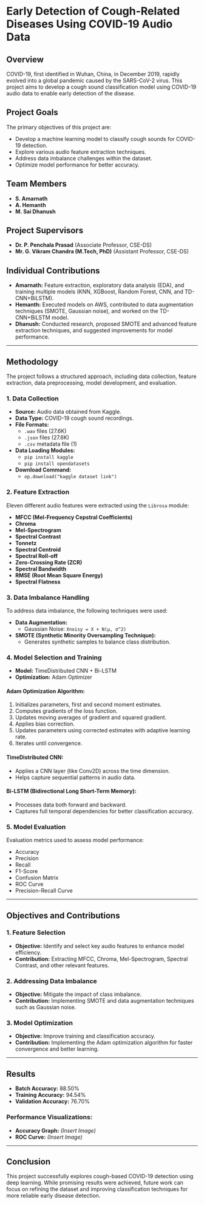 # **Early Detection of Cough-Related Diseases Using COVID-19 Audio Data**

## **Overview**

COVID-19, first identified in Wuhan, China, in December 2019, rapidly evolved into a global pandemic caused by the SARS-CoV-2 virus. This project aims to develop a cough sound classification model using COVID-19 audio data to enable early detection of the disease.

## **Project Goals**

The primary objectives of this project are:

- Develop a machine learning model to classify cough sounds for COVID-19 detection.
- Explore various audio feature extraction techniques.
- Address data imbalance challenges within the dataset.
- Optimize model performance for better accuracy.

## **Team Members**

- **S. Amarnath**  
- **A. Hemanth**  
- **M. Sai Dhanush**  

## **Project Supervisors**

- **Dr. P. Penchala Prasad** (Associate Professor, CSE-DS)  
- **Mr. G. Vikram Chandra (M.Tech, PhD)** (Assistant Professor, CSE-DS)  

## **Individual Contributions**

- **Amarnath:** Feature extraction, exploratory data analysis (EDA), and training multiple models (KNN, XGBoost, Random Forest, CNN, and TD-CNN+BiLSTM).  
- **Hemanth:** Executed models on AWS, contributed to data augmentation techniques (SMOTE, Gaussian noise), and worked on the TD-CNN+BiLSTM model.  
- **Dhanush:** Conducted research, proposed SMOTE and advanced feature extraction techniques, and suggested improvements for model performance.  

---

## **Methodology**

The project follows a structured approach, including data collection, feature extraction, data preprocessing, model development, and evaluation.

### **1. Data Collection**

- **Source:** Audio data obtained from Kaggle.
- **Data Type:** COVID-19 cough sound recordings.
- **File Formats:**
  - `.wav` files (27.6K)
  - `.json` files (27.6K)
  - `.csv` metadata file (1)
- **Data Loading Modules:**
  - `pip install kaggle`
  - `pip install opendatasets`
- **Download Command:**
  - `op.download("kaggle dataset link")`

### **2. Feature Extraction**

Eleven different audio features were extracted using the `Librosa` module:

- **MFCC (Mel-Frequency Cepstral Coefficients)**
- **Chroma**
- **Mel-Spectrogram**
- **Spectral Contrast**
- **Tonnetz**
- **Spectral Centroid**
- **Spectral Roll-off**
- **Zero-Crossing Rate (ZCR)**
- **Spectral Bandwidth**
- **RMSE (Root Mean Square Energy)**
- **Spectral Flatness**

### **3. Data Imbalance Handling**

To address data imbalance, the following techniques were used:

- **Data Augmentation:**
  - Gaussian Noise: `Xnoisy = X + N(μ, σ^2)`
- **SMOTE (Synthetic Minority Oversampling Technique):**
  - Generates synthetic samples to balance class distribution.

### **4. Model Selection and Training**

- **Model:** TimeDistributed CNN + Bi-LSTM
- **Optimization:** Adam Optimizer

#### **Adam Optimization Algorithm:**

1. Initializes parameters, first and second moment estimates.
2. Computes gradients of the loss function.
3. Updates moving averages of gradient and squared gradient.
4. Applies bias correction.
5. Updates parameters using corrected estimates with adaptive learning rate.
6. Iterates until convergence.

#### **TimeDistributed CNN:**

- Applies a CNN layer (like Conv2D) across the time dimension.
- Helps capture sequential patterns in audio data.

#### **Bi-LSTM (Bidirectional Long Short-Term Memory):**

- Processes data both forward and backward.
- Captures full temporal dependencies for better classification accuracy.

### **5. Model Evaluation**

Evaluation metrics used to assess model performance:

- Accuracy
- Precision
- Recall
- F1-Score
- Confusion Matrix
- ROC Curve
- Precision-Recall Curve

---

## **Objectives and Contributions**

### **1. Feature Selection**

- **Objective:** Identify and select key audio features to enhance model efficiency.
- **Contribution:** Extracting MFCC, Chroma, Mel-Spectrogram, Spectral Contrast, and other relevant features.

### **2. Addressing Data Imbalance**

- **Objective:** Mitigate the impact of class imbalance.
- **Contribution:** Implementing SMOTE and data augmentation techniques such as Gaussian noise.

### **3. Model Optimization**

- **Objective:** Improve training and classification accuracy.
- **Contribution:** Implementing the Adam optimization algorithm for faster convergence and better learning.

---

## **Results**

- **Batch Accuracy:** 88.50%
- **Training Accuracy:** 94.54%
- **Validation Accuracy:** 76.70%

### **Performance Visualizations:**

- **Accuracy Graph:** *(Insert Image)*
- **ROC Curve:** *(Insert Image)*

---


## **Conclusion**

This project successfully explores cough-based COVID-19 detection using deep learning. While promising results were achieved, future work can focus on refining the dataset and improving classification techniques for more reliable early disease detection.

